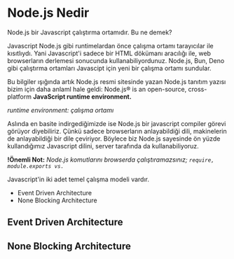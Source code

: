 # Node.js Nedir
Node.js bir Javascript çalıştırma ortamıdır. Bu ne demek?

Javascript Node.js gibi runtimelardan  önce çalışma ortamı tarayıcılar ile kısıtlıydı. Yani Javascript'i sadece bir HTML dökümanı aracılığı ile, web browserların derlemesi sonucunda kullanabiliyordunuz. Node.js, Bun, Deno gibi çalıştırma ortamları Javascipt için yeni bir çalışma ortamı sundular. 

Bu bilgiler ışığında artık Node.js resmi sitesinde yazan Node.js tanıtım yazısı bizim için daha anlaml hale geldi:
Node.js® is an open-source, cross-platform **JavaScript runtime environment.**

*runtime environment: çalışma ortamı*

Aslında en basite indirgediğimizde ise Node.js bir javascript compiler görevi görüyor diyebiliriz. Çünkü sadece browserların anlayabildiği dili, makinelerin de anlayabildiği bir dile çeviriyor. Böylece biz Node.js sayesinde ön yüzde kullandığımız Javascript dilini, server tarafında da kullanabiliyoruz.

**!Önemli Not:** *Node.js komutlarını browserda çalıştıramazsınız; ``require, module.exports vs.``*

Javascript'in iki adet temel çalışma modeli vardır.
- Event Driven Architecture
- None Blocking Architecture

## Event Driven Architecture

## None Blocking Architecture
